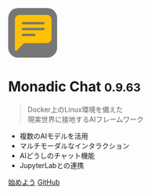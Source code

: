 <img src="https://raw.githubusercontent.com/yohasebe/monadic-chat/refs/heads/main/docs/assets/images/favicon/favicon.png" width="100px" style="border-radius: 20%;"/>

# <b>Monadic Chat</b> <small><b>0.9.63</b></small>

> Docker上のLinux環境を備えた<br />現実世界に接地するAIフレームワーク

- 複数のAIモデルを活用
- マルチモーダルなインタラクション
- AIどうしのチャット機能
- JupyterLabとの連携

[始めよう](#monadic-chat)
[GitHub](https://github.com/yohasebe/monadic-chat/)

